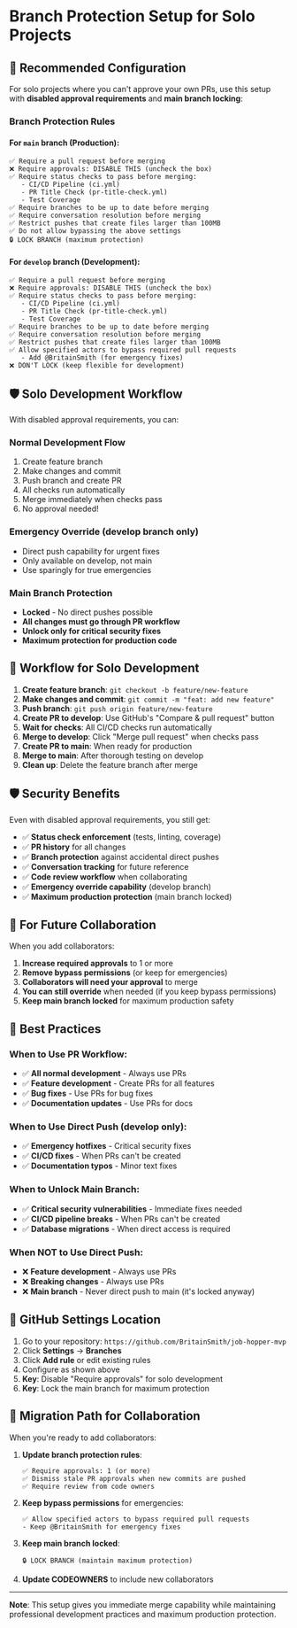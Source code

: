 # Branch Protection Setup for Solo Projects

## 🎯 **Recommended Configuration**

For solo projects where you can't approve your own PRs, use this setup with **disabled approval requirements** and **main branch locking**:

### **Branch Protection Rules**

#### **For `main` branch (Production):**
```
✅ Require a pull request before merging
❌ Require approvals: DISABLE THIS (uncheck the box)
✅ Require status checks to pass before merging:
   - CI/CD Pipeline (ci.yml)
   - PR Title Check (pr-title-check.yml)
   - Test Coverage
✅ Require branches to be up to date before merging
✅ Require conversation resolution before merging
✅ Restrict pushes that create files larger than 100MB
✅ Do not allow bypassing the above settings
🔒 LOCK BRANCH (maximum protection)
```

#### **For `develop` branch (Development):**
```
✅ Require a pull request before merging
❌ Require approvals: DISABLE THIS (uncheck the box)
✅ Require status checks to pass before merging:
   - CI/CD Pipeline (ci.yml)
   - PR Title Check (pr-title-check.yml)
   - Test Coverage
✅ Require branches to be up to date before merging
✅ Require conversation resolution before merging
✅ Restrict pushes that create files larger than 100MB
✅ Allow specified actors to bypass required pull requests
   - Add @BritainSmith (for emergency fixes)
❌ DON'T LOCK (keep flexible for development)
```

## 🛡️ **Solo Development Workflow**

With disabled approval requirements, you can:

### **Normal Development Flow**
1. Create feature branch
2. Make changes and commit
3. Push branch and create PR
4. All checks run automatically
5. Merge immediately when checks pass
6. No approval needed!

### **Emergency Override (develop branch only)**
- Direct push capability for urgent fixes
- Only available on develop, not main
- Use sparingly for true emergencies

### **Main Branch Protection**
- **Locked** - No direct pushes possible
- **All changes must go through PR workflow**
- **Unlock only for critical security fixes**
- **Maximum protection for production code**

## 🔄 **Workflow for Solo Development**

1. **Create feature branch**: `git checkout -b feature/new-feature`
2. **Make changes and commit**: `git commit -m "feat: add new feature"`
3. **Push branch**: `git push origin feature/new-feature`
4. **Create PR to develop**: Use GitHub's "Compare & pull request" button
5. **Wait for checks**: All CI/CD checks run automatically
6. **Merge to develop**: Click "Merge pull request" when checks pass
7. **Create PR to main**: When ready for production
8. **Merge to main**: After thorough testing on develop
9. **Clean up**: Delete the feature branch after merge

## 🛡️ **Security Benefits**

Even with disabled approval requirements, you still get:
- ✅ **Status check enforcement** (tests, linting, coverage)
- ✅ **PR history** for all changes
- ✅ **Branch protection** against accidental direct pushes
- ✅ **Conversation tracking** for future reference
- ✅ **Code review workflow** when collaborating
- ✅ **Emergency override capability** (develop branch)
- ✅ **Maximum production protection** (main branch locked)

## 🔧 **For Future Collaboration**

When you add collaborators:
1. **Increase required approvals** to 1 or more
2. **Remove bypass permissions** (or keep for emergencies)
3. **Collaborators will need your approval** to merge
4. **You can still override** when needed (if you keep bypass permissions)
5. **Keep main branch locked** for maximum production safety

## 📝 **Best Practices**

### **When to Use PR Workflow:**
- ✅ **All normal development** - Always use PRs
- ✅ **Feature development** - Create PRs for all features
- ✅ **Bug fixes** - Use PRs for bug fixes
- ✅ **Documentation updates** - Use PRs for docs

### **When to Use Direct Push (develop only):**
- ✅ **Emergency hotfixes** - Critical security fixes
- ✅ **CI/CD fixes** - When PRs can't be created
- ✅ **Documentation typos** - Minor text fixes

### **When to Unlock Main Branch:**
- ✅ **Critical security vulnerabilities** - Immediate fixes needed
- ✅ **CI/CD pipeline breaks** - When PRs can't be created
- ✅ **Database migrations** - When direct access is required

### **When NOT to Use Direct Push:**
- ❌ **Feature development** - Always use PRs
- ❌ **Breaking changes** - Always use PRs
- ❌ **Main branch** - Never direct push to main (it's locked anyway)

## 🎯 **GitHub Settings Location**

1. Go to your repository: `https://github.com/BritainSmith/job-hopper-mvp`
2. Click **Settings** → **Branches**
3. Click **Add rule** or edit existing rules
4. Configure as shown above
5. **Key**: Disable "Require approvals" for solo development
6. **Key**: Lock the main branch for maximum protection

## 🔄 **Migration Path for Collaboration**

When you're ready to add collaborators:

1. **Update branch protection rules**:
   ```
   ✅ Require approvals: 1 (or more)
   ✅ Dismiss stale PR approvals when new commits are pushed
   ✅ Require review from code owners
   ```

2. **Keep bypass permissions** for emergencies:
   ```
   ✅ Allow specified actors to bypass required pull requests
   - Keep @BritainSmith for emergency fixes
   ```

3. **Keep main branch locked**:
   ```
   🔒 LOCK BRANCH (maintain maximum protection)
   ```

4. **Update CODEOWNERS** to include new collaborators

---

**Note**: This setup gives you immediate merge capability while maintaining professional development practices and maximum production protection. 
